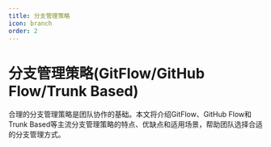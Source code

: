 ```yaml
---
title: 分支管理策略
icon: branch
order: 2
---
```


# 分支管理策略(GitFlow/GitHub Flow/Trunk Based)

合理的分支管理策略是团队协作的基础。本文将介绍GitFlow、GitHub Flow和Trunk Based等主流分支管理策略的特点、优缺点和适用场景，帮助团队选择合适的分支管理方式。
